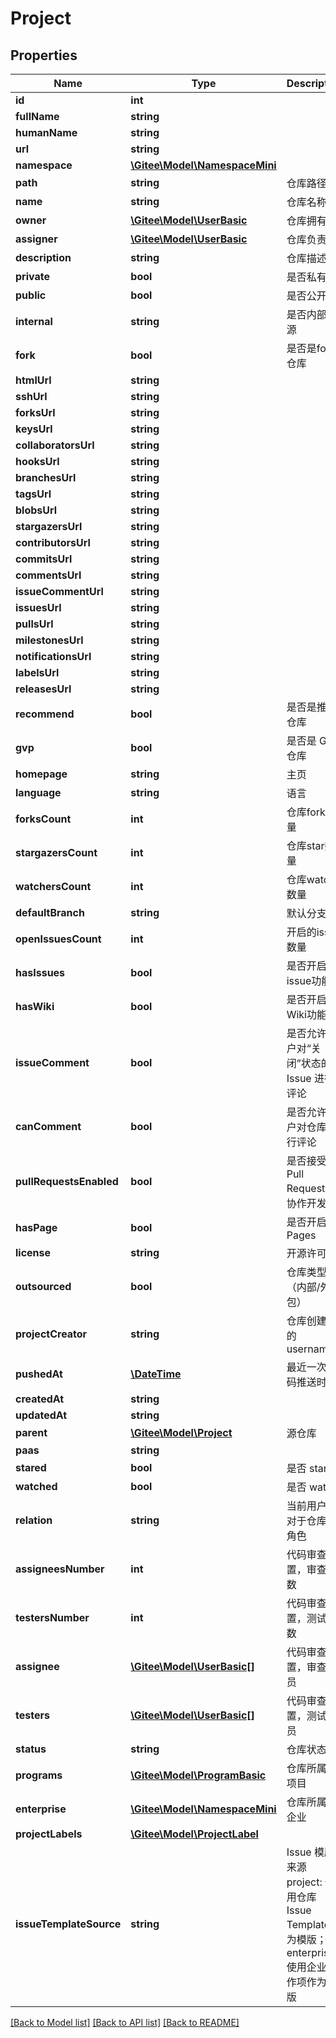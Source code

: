 # Project

## Properties

Name | Type | Description | Notes
------------ | ------------- | ------------- | -------------
**id** | **int** |  | [optional] 
**fullName** | **string** |  | [optional] 
**humanName** | **string** |  | [optional] 
**url** | **string** |  | [optional] 
**namespace** | [**\Gitee\Model\NamespaceMini**](NamespaceMini.md) |  | [optional] 
**path** | **string** | 仓库路径 | [optional] 
**name** | **string** | 仓库名称 | [optional] 
**owner** | [**\Gitee\Model\UserBasic**](UserBasic.md) | 仓库拥有者 | [optional] 
**assigner** | [**\Gitee\Model\UserBasic**](UserBasic.md) | 仓库负责人 | [optional] 
**description** | **string** | 仓库描述 | [optional] 
**private** | **bool** | 是否私有 | [optional] 
**public** | **bool** | 是否公开 | [optional] 
**internal** | **string** | 是否内部开源 | [optional] 
**fork** | **bool** | 是否是fork仓库 | [optional] 
**htmlUrl** | **string** |  | [optional] 
**sshUrl** | **string** |  | [optional] 
**forksUrl** | **string** |  | [optional] 
**keysUrl** | **string** |  | [optional] 
**collaboratorsUrl** | **string** |  | [optional] 
**hooksUrl** | **string** |  | [optional] 
**branchesUrl** | **string** |  | [optional] 
**tagsUrl** | **string** |  | [optional] 
**blobsUrl** | **string** |  | [optional] 
**stargazersUrl** | **string** |  | [optional] 
**contributorsUrl** | **string** |  | [optional] 
**commitsUrl** | **string** |  | [optional] 
**commentsUrl** | **string** |  | [optional] 
**issueCommentUrl** | **string** |  | [optional] 
**issuesUrl** | **string** |  | [optional] 
**pullsUrl** | **string** |  | [optional] 
**milestonesUrl** | **string** |  | [optional] 
**notificationsUrl** | **string** |  | [optional] 
**labelsUrl** | **string** |  | [optional] 
**releasesUrl** | **string** |  | [optional] 
**recommend** | **bool** | 是否是推荐仓库 | [optional] 
**gvp** | **bool** | 是否是 GVP 仓库 | [optional] 
**homepage** | **string** | 主页 | [optional] 
**language** | **string** | 语言 | [optional] 
**forksCount** | **int** | 仓库fork数量 | [optional] 
**stargazersCount** | **int** | 仓库star数量 | [optional] 
**watchersCount** | **int** | 仓库watch数量 | [optional] 
**defaultBranch** | **string** | 默认分支 | [optional] 
**openIssuesCount** | **int** | 开启的issue数量 | [optional] 
**hasIssues** | **bool** | 是否开启issue功能 | [optional] 
**hasWiki** | **bool** | 是否开启Wiki功能 | [optional] 
**issueComment** | **bool** | 是否允许用户对“关闭”状态的 Issue 进行评论 | [optional] 
**canComment** | **bool** | 是否允许用户对仓库进行评论 | [optional] 
**pullRequestsEnabled** | **bool** | 是否接受 Pull Request，协作开发 | [optional] 
**hasPage** | **bool** | 是否开启了 Pages | [optional] 
**license** | **string** | 开源许可 | [optional] 
**outsourced** | **bool** | 仓库类型（内部/外包） | [optional] 
**projectCreator** | **string** | 仓库创建者的 username | [optional] 
**pushedAt** | [**\DateTime**](\DateTime.md) | 最近一次代码推送时间 | [optional] 
**createdAt** | **string** |  | [optional] 
**updatedAt** | **string** |  | [optional] 
**parent** | [**\Gitee\Model\Project**](Project.md) | 源仓库 | [optional] 
**paas** | **string** |  | [optional] 
**stared** | **bool** | 是否 star | [optional] 
**watched** | **bool** | 是否 watch | [optional] 
**relation** | **string** | 当前用户相对于仓库的角色 | [optional] 
**assigneesNumber** | **int** | 代码审查设置，审查人数 | [optional] 
**testersNumber** | **int** | 代码审查设置，测试人数 | [optional] 
**assignee** | [**\Gitee\Model\UserBasic[]**](UserBasic.md) | 代码审查设置，审查人员 | [optional] 
**testers** | [**\Gitee\Model\UserBasic[]**](UserBasic.md) | 代码审查设置，测试人员 | [optional] 
**status** | **string** | 仓库状态 | [optional] 
**programs** | [**\Gitee\Model\ProgramBasic**](ProgramBasic.md) | 仓库所属的项目 | [optional] 
**enterprise** | [**\Gitee\Model\NamespaceMini**](NamespaceMini.md) | 仓库所属的企业 | [optional] 
**projectLabels** | [**\Gitee\Model\ProjectLabel**](ProjectLabel.md) |  | [optional] 
**issueTemplateSource** | **string** | Issue 模版来源 project: 使用仓库 Issue Template 作为模版； enterprise: 使用企业工作项作为模版 | [optional] 

[[Back to Model list]](../../README.md#documentation-for-models) [[Back to API list]](../../README.md#documentation-for-api-endpoints) [[Back to README]](../../README.md)


